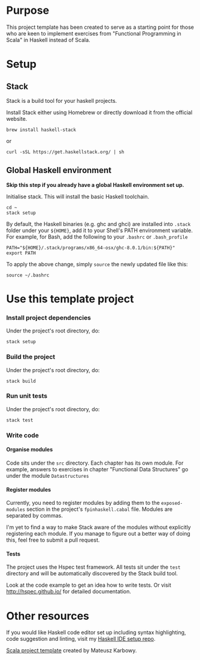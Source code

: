 # Purpose
This project template has been created to serve as a starting point for those who are keen to implement exercises from "Functional Programming in Scala" in Haskell instead of Scala.

# Setup
## Stack
Stack is a build tool for your haskell projects.

Install Stack either using Homebrew or directly download it from the official website.
```
brew install haskell-stack
```
or
```
curl -sSL https://get.haskellstack.org/ | sh
```

## Global Haskell environment
**Skip this step if you already have a global Haskell environment set up.**

Initialise stack. This will install the basic Haskell toolchain.
```
cd ~
stack setup
```
By default, the Haskell binaries (e.g. ghc and ghci) are installed into `.stack` folder under your `${HOME}`, add it to your Shell's PATH environment variable. For example, for Bash, add the following to your `.bashrc` or `.bash_profile`
```
PATH="${HOME}/.stack/programs/x86_64-osx/ghc-8.0.1/bin:${PATH}"
export PATH
```
To apply the above change, simply `source` the newly updated file like this:
```
source ~/.bashrc
```

# Use this template project
### Install project dependencies
Under the project's root directory, do:
```
stack setup
```
### Build the project
Under the project's root directory, do:
```
stack build
```
### Run unit tests
Under the project's root directory, do:
```
stack test
```
### Write code
#### Organise modules
Code sits under the `src` directory. Each chapter has its own module. For example, answers to exercises in chapter "Functional Data Structures" go under the module `Datastructures`

#### Register modules
Currently, you need to register modules by adding them to the `exposed-modules` section in the project's `fpinhaskell.cabal` file. Modules are separated by commas.

I'm yet to find a way to make Stack aware of the modules without explicitly registering each module. If you manage to figure out a better way of doing this, feel free to submit a pull request.

#### Tests
The project uses the Hspec test framework. All tests sit under the `test` directory and will be automatically discovered by the Stack build tool.

Look at the code example to get an idea how to write tests. Or visit http://hspec.github.io/ for detailed documentation.

# Other resources
If you would like Haskell code editor set up including syntax highlighting, code suggestion and linting, visit my [Haskell IDE setup repo](https://github.com/bjing/haskell-ide-setup).

[Scala project template](https://github.com/MYOB-Technology/fpinscala) created by Mateusz Karbowy.
